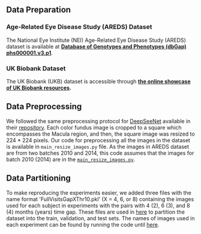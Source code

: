 ## Data Preparation

### Age-Related Eye Disease Study (AREDS) Dataset
The National Eye Institute (NEI) Age-Related Eye Disease Study (AREDS) dataset is available at **[Database of Genotypes and Phenotypes (dbGap) phs000001.v3.p1](https://www.ncbi.nlm.nih.gov/projects/gap/cgi-bin/study.cgi?study_id=phs000001.v3.p1)**. 

### UK Biobank Dataset
The UK Biobank (UKB) dataset is accessible through **[the online showcase of UK Biobank resources](https://biobank.ndph.ox.ac.uk/crystal/).**

## Data Preprocessing

We followed the same preprocessing protocol for [DeepSeeNet](https://www.sciencedirect.com/science/article/pii/S0161642018321857?casa_token=-DUY6w9R7wwAAAAA:q1iL-PXTXh7a_xVTZGXWYosxrQQnHXezan2Ow8E_ZFnNwB7ARLl7F9ryia_6b66V04yHU-Y0Cg) available in their [repository](https://github.com/ncbi-nlp/DeepSeeNet). Each color fundus image is cropped to a square which encompasses the Macula region, and then, the square image was resized to 224 * 224 pixels. Our code for preprocessing all the images in the dataset is available in `main_resize_images.py` file. As the images in AREDS dataset are from two batches 2010 and 2014, this code assumes that the images for batch 2010 (2014) are in the [`main_resize_images.py`](../LongitudinalAMDNet/Datasets/AREDS/img_2010 (2014)).

## Data Partitioning

To make reproducing the experiments easier, we added three files with the name format 'FullVisitsGapXThr10.pkl' (X = 4, 6, or 8) containing the images used for each subject in experiments with the pairs with 4 (2), 6 (3), and 8 (4) months (years) time gap. These files are used in [here](https://github.com/Alii-Ganjj/LongitudinalAMDNet/blob/9deb08bb3f91c1979d1a7ec5cdc615512d28464c/Data/AMDDataAREDS.py#L176) to partition the dataset into the train, validation, and test sets. The names of images used in each experiment can be found by running the code until [here](https://github.com/Alii-Ganjj/LongitudinalAMDNet/blob/9deb08bb3f91c1979d1a7ec5cdc615512d28464c/Data/AMDDataAREDS.py#L164).


